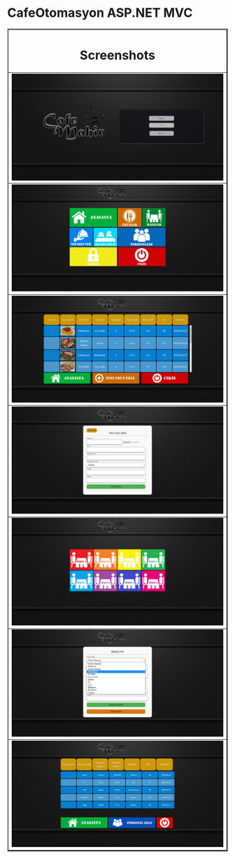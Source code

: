 # CafeOtomasyon ASP.NET MVC


<table border="2" align="center">
  <tr>
    <td colspan="4" align="center" ><h1> Screenshots </h1> </td>
  </tr>
  
  <tr>
    <td><img src="https://github.com/mahirkursun/CafeOtomasyon/blob/main/img/screenshot1.JPG" alt="Your image title" /></td>
 </tr>
 <tr>
    <td><img src="https://github.com/mahirkursun/CafeOtomasyon/blob/main/img/screenshot2.JPG" alt="Your image title" /></td>
 </tr>
 <tr>
    <td><img src="https://github.com/mahirkursun/CafeOtomasyon/blob/main/img/screenshot3.JPG" alt="Your image title" /></td>
 </tr>
 <tr>
    <td><img src="https://github.com/mahirkursun/CafeOtomasyon/blob/main/img/screenshot4.JPG" alt="Your image title" /></td>
 </tr>
 <tr>
    <td><img src="https://github.com/mahirkursun/CafeOtomasyon/blob/main/img/screenshot5.JPG" alt="Your image title" /></td>
 </tr>
 <tr>
    <td><img src="https://github.com/mahirkursun/CafeOtomasyon/blob/main/img/screenshot6.JPG" alt="Your image title" /></td>
 </tr>
 <tr>
    <td><img src="https://github.com/mahirkursun/CafeOtomasyon/blob/main/img/screenshot7.JPG" alt="Your image title" /></td>
</table>

